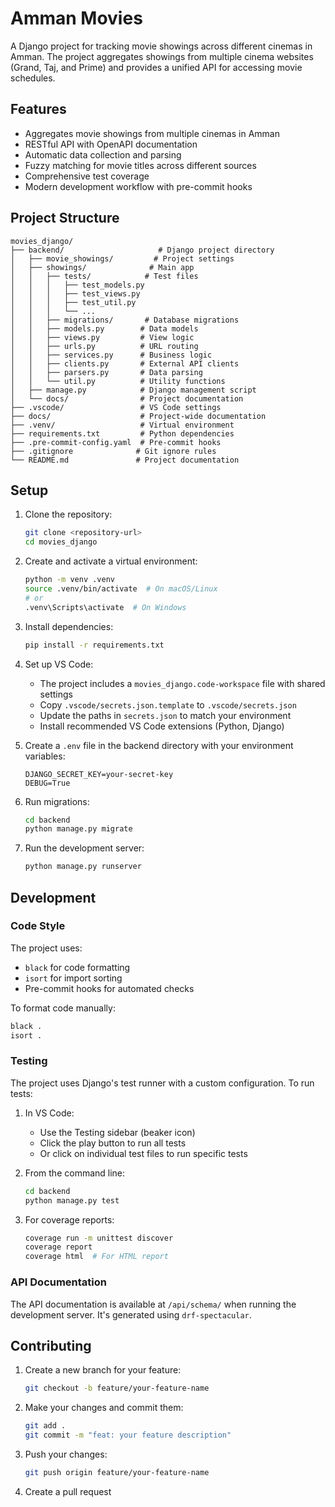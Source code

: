 # Amman Movies

A Django project for tracking movie showings across different cinemas in Amman. The project aggregates showings from multiple cinema websites (Grand, Taj, and Prime) and provides a unified API for accessing movie schedules.

## Features

- Aggregates movie showings from multiple cinemas in Amman
- RESTful API with OpenAPI documentation
- Automatic data collection and parsing
- Fuzzy matching for movie titles across different sources
- Comprehensive test coverage
- Modern development workflow with pre-commit hooks

## Project Structure

```
movies_django/
├── backend/                     # Django project directory
│   ├── movie_showings/         # Project settings
│   ├── showings/              # Main app
│   │   ├── tests/            # Test files
│   │   │   ├── test_models.py
│   │   │   ├── test_views.py
│   │   │   ├── test_util.py
│   │   │   └── ...
│   │   ├── migrations/       # Database migrations
│   │   ├── models.py        # Data models
│   │   ├── views.py         # View logic
│   │   ├── urls.py          # URL routing
│   │   ├── services.py      # Business logic
│   │   ├── clients.py       # External API clients
│   │   ├── parsers.py       # Data parsing
│   │   └── util.py          # Utility functions
│   ├── manage.py            # Django management script
│   └── docs/                # Project documentation
├── .vscode/                 # VS Code settings
├── docs/                    # Project-wide documentation
├── .venv/                   # Virtual environment
├── requirements.txt         # Python dependencies
├── .pre-commit-config.yaml  # Pre-commit hooks
├── .gitignore              # Git ignore rules
└── README.md               # Project documentation
```

## Setup

1. Clone the repository:

   ```bash
   git clone <repository-url>
   cd movies_django
   ```

2. Create and activate a virtual environment:

   ```bash
   python -m venv .venv
   source .venv/bin/activate  # On macOS/Linux
   # or
   .venv\Scripts\activate  # On Windows
   ```

3. Install dependencies:

   ```bash
   pip install -r requirements.txt
   ```

4. Set up VS Code:

   - The project includes a `movies_django.code-workspace` file with shared settings
   - Copy `.vscode/secrets.json.template` to `.vscode/secrets.json`
   - Update the paths in `secrets.json` to match your environment
   - Install recommended VS Code extensions (Python, Django)

5. Create a `.env` file in the backend directory with your environment variables:

   ```
   DJANGO_SECRET_KEY=your-secret-key
   DEBUG=True
   ```

6. Run migrations:

   ```bash
   cd backend
   python manage.py migrate
   ```

7. Run the development server:
   ```bash
   python manage.py runserver
   ```

## Development

### Code Style

The project uses:

- `black` for code formatting
- `isort` for import sorting
- Pre-commit hooks for automated checks

To format code manually:

```bash
black .
isort .
```

### Testing

The project uses Django's test runner with a custom configuration. To run tests:

1. In VS Code:

   - Use the Testing sidebar (beaker icon)
   - Click the play button to run all tests
   - Or click on individual test files to run specific tests

2. From the command line:

   ```bash
   cd backend
   python manage.py test
   ```

3. For coverage reports:
   ```bash
   coverage run -m unittest discover
   coverage report
   coverage html  # For HTML report
   ```

### API Documentation

The API documentation is available at `/api/schema/` when running the development server. It's generated using `drf-spectacular`.

## Contributing

1. Create a new branch for your feature:

   ```bash
   git checkout -b feature/your-feature-name
   ```

2. Make your changes and commit them:

   ```bash
   git add .
   git commit -m "feat: your feature description"
   ```

3. Push your changes:

   ```bash
   git push origin feature/your-feature-name
   ```

4. Create a pull request
